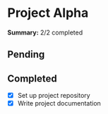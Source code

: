# Project Alpha

**Summary:** 2/2 completed

## Pending

## Completed
- [x] Set up project repository
- [x] Write project documentation
